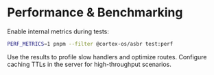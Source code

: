# Performance & Benchmarking

Enable internal metrics during tests:
```bash
PERF_METRICS=1 pnpm --filter @cortex-os/asbr test:perf
```

Use the results to profile slow handlers and optimize routes. Configure caching TTLs in the server for high-throughput scenarios.
